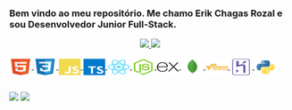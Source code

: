 ### Bem vindo ao meu repositório. Me chamo Erik Chagas Rozal e sou Desenvolvedor Junior Full-Stack.

<div align="center">
  <a href="https://github.com/Erik-Chagas">
  <img height="160em" src="https://github-readme-stats.vercel.app/api?username=Erik-Chagas&show_icons=true&theme=dracula&include_all_commits=true&count_private=true"/>
  <img height="160em" src="https://github-readme-stats.vercel.app/api/top-langs/?username=Erik-Chagas&layout=compact&langs_count=7&theme=dracula"/>
</div>
  
<div style="display: inline_block"><br>
  <img align="center" alt="Erik-HTML" height="30" width="40" src="https://raw.githubusercontent.com/devicons/devicon/master/icons/html5/html5-original.svg">
  <img align="center" alt="Erik-CSS" height="30" width="40" src="https://raw.githubusercontent.com/devicons/devicon/master/icons/css3/css3-original.svg">
  <img align="center" alt="Erik-Js" height="30" width="40" src="https://raw.githubusercontent.com/devicons/devicon/master/icons/javascript/javascript-plain.svg">
  <img align="center" alt="Erik-Ts" height="30" width="40" src="https://raw.githubusercontent.com/devicons/devicon/master/icons/typescript/typescript-plain.svg">
  <img align="center" alt="Erik-React" height="30" width="40" src="https://raw.githubusercontent.com/devicons/devicon/master/icons/react/react-original.svg">
  <img align="center" alt="Erik-Nodejs" height="30" width="40" src="https://raw.githubusercontent.com/devicons/devicon/master/icons/nodejs/nodejs-original.svg">
  <img align="center" alt="Erik-Express" height="30" width="40" src="https://raw.githubusercontent.com/devicons/devicon/master/icons/express/express-original.svg">
  <img align="center" alt="Erik-MongoDB" height="30" width="40" src="https://raw.githubusercontent.com/devicons/devicon/master/icons/mongodb/mongodb-original.svg">
  <img align="center" alt="Erik-AWS" height="30" width="40" src="https://raw.githubusercontent.com/devicons/devicon/master/icons/amazonwebservices/amazonwebservices-plain-wordmark.svg">
  <img align="center" alt="Erik-React" height="30" width="40" src="https://raw.githubusercontent.com/devicons/devicon/master/icons/heroku/heroku-original.svg">
  <img align="center" alt="Erik-Python" height="30" width="40" src="https://raw.githubusercontent.com/devicons/devicon/master/icons/python/python-original.svg">
</div>
  
  ##
 
<div> 
  <a href = "mailto:erikxd23@hotmail.com.br"><img src="https://img.shields.io/badge/Microsoft_Outlook-0078D4?style=for-the-badge&logo=microsoft-outlook&logoColor=white" target="_blank"></a>
  <a href="https://www.linkedin.com/in/erik-chagas-rozal-790a331b8" target="_blank"><img src="https://img.shields.io/badge/-LinkedIn-%230077B5?style=for-the-badge&logo=linkedin&logoColor=white" target="_blank"></a> 
</div>


